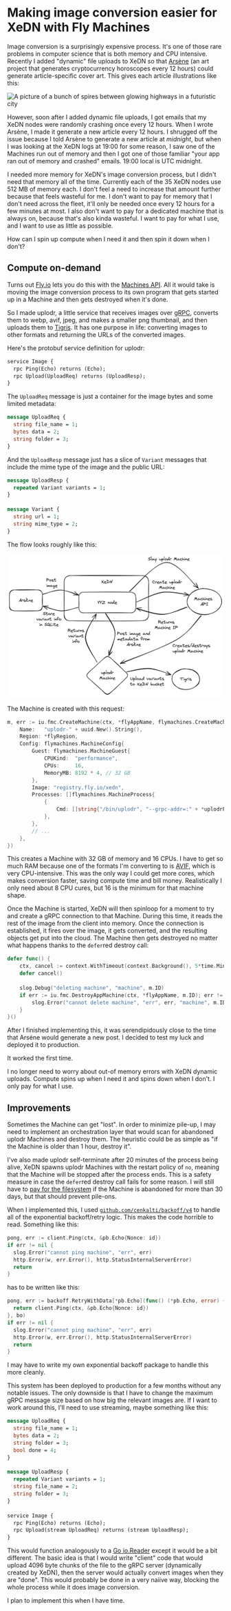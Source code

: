 # Making image conversion easier for XeDN with Fly Machines

Image conversion is a surprisingly expensive process. It's one of those rare problems in computer science that is both memory and CPU intensive. Recently I added "dynamic" file uploads to XeDN so that [Arsène](https://arsene.fly.dev) (an art project that generates cryptocurrency horoscopes every 12 hours) could generate article-specific cover art. This gives each article illustrations like this:

![A picture of a bunch of spires between glowing highways in a futuristic city](https://cdn.xeiaso.net/file/christine-static/xedn/dynamic/b8e45e1d-5e73-449d-9fbc-d6e838b45438.jpg)

However, soon after I added dynamic file uploads, I got emails that my XeDN nodes were randomly crashing once every 12 hours. When I wrote Arsène, I made it generate a new article every 12 hours. I shrugged off the issue because I told Arsène to generate a new article at _midnight_, but when I was looking at the XeDN logs at 19:00 for some reason, I saw one of the Machines run out of memory and then I got one of those familiar "your app ran out of memory and crashed" emails. 19:00 local is UTC midnight.

I needed more memory for XeDN's image conversion process, but I didn't need that memory all of the time. Currently each of the 35 XeDN nodes use 512 MB of memory each. I don't feel a need to increase that amount further because that feels wasteful for me. I don't want to pay for memory that I don't need across the fleet, it'll only be needed once every 12 hours for a few minutes at most. I also don't want to pay for a dedicated machine that is always on, because that's also kinda wasteful. I want to pay for what I use, and I want to use as little as possible.

How can I spin up compute when I need it and then spin it down when I don't?

## Compute on-demand

Turns out [Fly.io](https://fly.io) lets you do this with the [Machines API](https://fly.io/docs/machines/working-with-machines/). All it would take is moving the image conversion process to its own program that gets started up in a Machine and then gets destroyed when it's done.

So I made uplodr, a little service that receives images over [gRPC](https://grpc.io), converts them to webp, avif, jpeg, and makes a smaller png thumbnail, and then uploads them to [Tigris](https://www.tigrisdata.com/). It has one purpose in life: converting images to other formats and returning the URLs of the converted images.

Here's the protobuf service definition for uplodr:

```protobuf
service Image {
  rpc Ping(Echo) returns (Echo);
  rpc Upload(UploadReq) returns (UploadResp);
}
```

The `UploadReq` message is just a container for the image bytes and some limited metadata:

```protobuf
message UploadReq {
  string file_name = 1;
  bytes data = 2;
  string folder = 3;
}
```

And the `UploadResp` message just has a slice of `Variant` messages that include the mime type of the image and the public URL:

```protobuf
message UploadResp {
  repeated Variant variants = 1;
}

message Variant {
  string url = 1;
  string mime_type = 2;
}
```

The flow looks roughly like this:

![](./img/uplodr.png)

The Machine is created with this request:

```go
m, err := iu.fmc.CreateMachine(ctx, *flyAppName, flymachines.CreateMachine{
    Name:   "uplodr-" + uuid.New().String(),
    Region: *flyRegion,
    Config: flymachines.MachineConfig{
        Guest: flymachines.MachineGuest{
            CPUKind:  "performance",
            CPUs:     16,
            MemoryMB: 8192 * 4, // 32 GB
        },
        Image: "registry.fly.io/xedn",
        Processes: []flymachines.MachineProcess{
            {
                Cmd: []string{"/bin/uplodr", "--grpc-addr=:" + *uplodrPort, "--slog-level=debug", fmt.Sprintf("--msg-size=%d", chonkiness)},
            },
        },
        // ...
    },
})
```

This creates a Machine with 32 GB of memory and 16 CPUs. I have to get so much RAM because one of the formats I'm converting to is [AVIF](https://en.wikipedia.org/wiki/AVIF), which is very CPU-intensive. This was the only way I could get more cores, which makes conversion faster, saving compute time and bill money. Realistically I only need about 8 CPU cures, but 16 is the minimum for that machine shape.

Once the Machine is started, XeDN will then spinloop for a moment to try and create a gRPC connection to that Machine. During this time, it reads the rest of the image from the client into memory. Once the connection is established, it fires over the image, it gets converted, and the resulting objects get put into the cloud. The Machine then gets destroyed no matter what happens thanks to the `defer`red destroy call:

```go
defer func() {
    ctx, cancel := context.WithTimeout(context.Background(), 5*time.Minute)
    defer cancel()

    slog.Debug("deleting machine", "machine", m.ID)
    if err := iu.fmc.DestroyAppMachine(ctx, *flyAppName, m.ID); err != nil {
        slog.Error("cannot delete machine", "err", err, "machine", m.ID)
    }
}()
```

After I finished implementing this, it was serendipidously close to the time that Arséne would generate a new post. I decided to test my luck and deployed it to production.

It worked the first time.

I no longer need to worry about out-of memory errors with XeDN dynamic uploads. Compute spins up when I need it and spins down when I don't. I only pay for what I use.

## Improvements

Sometimes the Machine can get "lost". In order to minimize pile-up, I may need to implement an orchestration layer that would scan for abandoned uplodr Machines and destroy them. The heuristic could be as simple as "if the Machine is older than 1 hour, destroy it".

I've also made uplodr self-terminate after 20 minutes of the process being alive, XeDN spawns uplodr Machines with the restart policy of `no`, meaning that the Machine will be stopped after the process ends. This is a safety measure in case the `defer`red destroy call fails for some reason. I will still have to [pay for the filesystem](https://community.fly.io/t/we-are-going-to-start-collecting-charges-for-stopped-machines-rootfs-starting-april-25th/17825) if the Machine is abandoned for more than 30 days, but that should prevent pile-ons.

When I implemented this, I used [`github.com/cenkalti/backoff/v4`](https://pkg.go.dev/github.com/cenkalti/backoff/v4) to handle all of the exponential backoff/retry logic. This makes the code horrible to read. Something like this:

```go
pong, err := client.Ping(ctx, &pb.Echo{Nonce: id})
if err != nil {
  slog.Error("cannot ping machine", "err", err)
  http.Error(w, err.Error(), http.StatusInternalServerError)
  return
}
```

has to be written like this:

```go
pong, err := backoff.RetryWithData[*pb.Echo](func() (*pb.Echo, error) {
  return client.Ping(ctx, &pb.Echo{Nonce: id})
}, bo)
if err != nil {
  slog.Error("cannot ping machine", "err", err)
  http.Error(w, err.Error(), http.StatusInternalServerError)
  return
}
```

I may have to write my own exponential backoff package to handle this more cleanly.

This system has been deployed to production for a few months without any notable issues. The only downside is that I have to change the maximum gRPC message size based on how big the relevant images are. If I want to work around this, I'll need to use streaming, maybe something like this:

```protobuf
message UploadReq {
  string file_name = 1;
  bytes data = 2;
  string folder = 3;
  bool done = 4;
}

message UploadResp {
  repeated Variant variants = 1;
  string file_name = 2;
  string folder = 3;
}

service Image {
  rpc Ping(Echo) returns (Echo);
  rpc Upload(stream UploadReq) returns (stream UploadResp);
}
```

This would function analogously to a [Go io.Reader](https://pkg.go.dev/io#Reader) except it would be a bit different. The basic idea is that I would write "client" code that would upload 4096 byte chunks of the file to the gRPC server (dynamically created by XeDN), then the server would actually convert images when they are "done". This would probably be done in a very naiive way, blocking the whole process while it does image conversion.

I plan to implement this when I have time.
